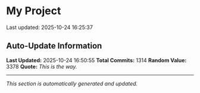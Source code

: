# My Project


Last updated: 2025-10-24 16:25:37









































































































































































































































































































































































































































































































































































































































































































































































































































































































































































































































































































































































































































































































































































































































































































































































































































































































































































## Auto-Update Information

**Last Updated:** 2025-10-24 16:50:55
**Total Commits:** 1314
**Random Value:** 3378
**Quote:** _This is the way._

---
_This section is automatically generated and updated._